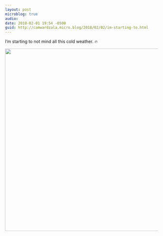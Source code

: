 ```yaml
---
layout: post
microblog: true
audio: 
date: 2018-02-01 19:54 -0500
guid: http://camwardzala.micro.blog/2018/02/02/im-starting-to.html
---
```

I’m starting to not mind all this cold weather. 🔥

<img src="http://www.camwardzala.com/uploads/2018/90c54584d8.jpg" width="600" height="600" />
